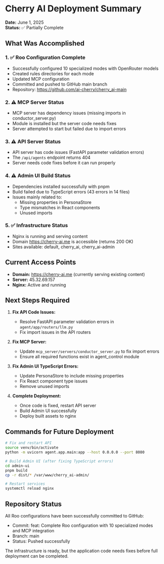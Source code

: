 # Cherry AI Deployment Summary

**Date:** June 1, 2025  
**Status:** ✅ Partially Complete

## What Was Accomplished

### 1. ✅ Roo Configuration Complete
- Successfully configured 10 specialized modes with OpenRouter models
- Created rules directories for each mode
- Updated MCP configuration
- Committed and pushed to GitHub main branch
- Repository: https://github.com/ai-cherry/cherry_ai-main

### 2. ⚠️ MCP Server Status
- MCP server has dependency issues (missing imports in conductor_server.py)
- Module is installed but the server code needs fixes
- Server attempted to start but failed due to import errors

### 3. ⚠️ API Server Status
- API server has code issues (FastAPI parameter validation errors)
- The `/api/agents` endpoint returns 404
- Server needs code fixes before it can run properly

### 4. ⚠️ Admin UI Build Status
- Dependencies installed successfully with pnpm
- Build failed due to TypeScript errors (43 errors in 14 files)
- Issues mainly related to:
  - Missing properties in PersonaStore
  - Type mismatches in React components
  - Unused imports

### 5. ✅ Infrastructure Status
- Nginx is running and serving content
- Domain https://cherry-ai.me is accessible (returns 200 OK)
- Sites available: default, cherry_ai, cherry_ai-admin

## Current Access Points
- **Domain:** https://cherry-ai.me (currently serving existing content)
- **Server:** 45.32.69.157
- **Nginx:** Active and running

## Next Steps Required

1. **Fix API Code Issues:**
   - Resolve FastAPI parameter validation errors in `agent/app/routers/llm.py`
   - Fix import issues in the API routers

2. **Fix MCP Server:**
   - Update `mcp_server/servers/conductor_server.py` to fix import errors
   - Ensure all required functions exist in agent_control module

3. **Fix Admin UI TypeScript Errors:**
   - Update PersonaStore to include missing properties
   - Fix React component type issues
   - Remove unused imports

4. **Complete Deployment:**
   - Once code is fixed, restart API server
   - Build Admin UI successfully
   - Deploy built assets to nginx

## Commands for Future Deployment

```bash
# Fix and restart API
source venv/bin/activate
python -m uvicorn agent.app.main:app --host 0.0.0.0 --port 8080

# Build Admin UI (after fixing TypeScript errors)
cd admin-ui
pnpm build
cp -r dist/* /var/www/cherry_ai-admin/

# Restart services
systemctl reload nginx
```

## Repository Status
All Roo configurations have been successfully committed to GitHub:
- Commit: feat: Complete Roo configuration with 10 specialized modes and MCP integration
- Branch: main
- Status: Pushed successfully

The infrastructure is ready, but the application code needs fixes before full deployment can be completed. 